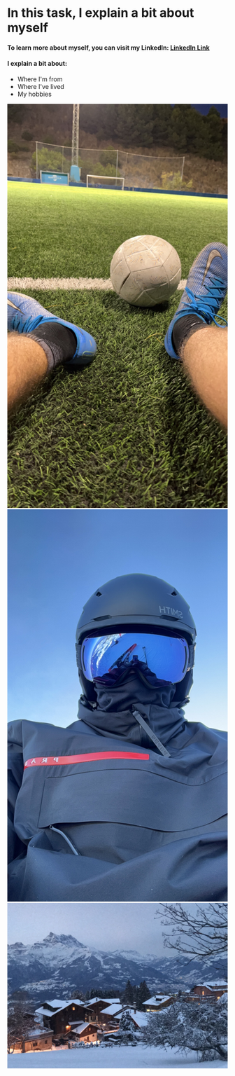 # **In this task, I explain a bit about myself**
#### To learn more about myself, you can visit my LinkedIn: [LinkedIn Link](https://www.linkedin.com/in/enrique-peralta-jimenez-5574352b9)

#### I explain a bit about:
* Where I'm from
* Where I've lived
* My hobbies

![](https://github.com/enriquee02/Session1and2homework/blob/17cdab3a177dda36866d1a8cef1c1fd8fdbb8de3/IMG_8778.JPG)
![](https://github.com/enriquee02/Session1and2homework/blob/6b85ff4c0f644e216a1821e5fe52d57a0ada7d29/IMG_4693.JPG)
![](https://github.com/enriquee02/Session1and2homework/blob/6bcf8662f1640b62a38699c7f8f03f107bafc759/IMG_0184.jpeg)
